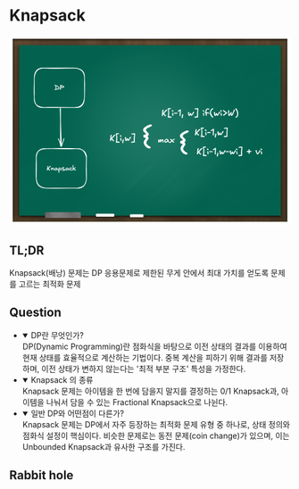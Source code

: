 # Knapsack

![knapsack](knapsack.png)

## TL;DR

Knapsack(배낭) 문제는 DP 응용문제로 제한된 무게 안에서
최대 가치를 얻도록 문제를 고르는 최적화 문제

## Question

- <details open>
  <summary>DP란 무엇인가?</summary>
  DP(Dynamic Programming)란 점화식을 바탕으로 이전 상태의 결과를 이용하여 현재 상태를 효율적으로 계산하는 기법이다. 중복 계산을 피하기 위해 결과를 저장하며, 이전 상태가 변하지 않는다는 '최적 부분 구조' 특성을 가정한다.
  </details>
- <details open>
  <summary>Knapsack 의 종류</summary>
  Knapsack 문제는 아이템을 한 번에 담을지 말지를 결정하는 0/1 Knapsack과, 아이템을 나눠서 담을 수 있는 Fractional Knapsack으로 나뉜다.
  </details>
- <details open>
  <summary>일반 DP와 어떤점이 다른가?</summary>
  Knapsack 문제는 DP에서 자주 등장하는 최적화 문제 유형 중 하나로, 상태 정의와 점화식 설정이 핵심이다. 비슷한 문제로는 동전 문제(coin change)가 있으며, 이는 Unbounded Knapsack과 유사한 구조를 가진다.
  </details>

## Rabbit hole
